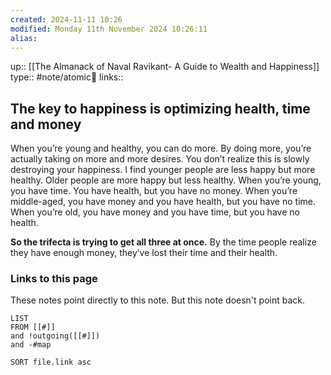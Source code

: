```yaml
---
created: 2024-11-11 10:26 
modified: Monday 11th November 2024 10:26:11
alias: 
---
```

up::  [[The Almanack of Naval Ravikant- A Guide to Wealth and Happiness]]
type:: #note/atomic🌳 
links::
## The key to happiness is optimizing health, time and money

When you’re young and healthy, you can do more. By doing more, you’re actually taking on more and more desires. You don’t realize this is slowly destroying your happiness. I find younger people are less happy but more healthy. Older people are more happy but less healthy. When you’re young, you have time. You have health, but you have no money. When you’re middle-aged, you have money and you have health, but you have no time. When you’re old, you have money and you have time, but you have no health. 

**So the trifecta is trying to get all three at once.** 
By the time people realize they have enough money, they’ve lost their time and their health.


### Links to this page
These notes point directly to this note. But this note doesn't point back.
```dataview
LIST
FROM [[#]]
and !outgoing([[#]])
and -#map

SORT file.link asc
```



